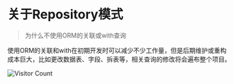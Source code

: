 # 关于Repository模式
> 为什么不使用ORM的关联或with查询

使用ORM的关联和with在初期开发时可以减少不少工作量，但是后期维护或重构成本巨大，比如更改数据表、字段、拆表等，相关查询的修改将会遍布整个项目。

![Visitor Count](https://profile-counter.glitch.me/liuyibao/count.svg)